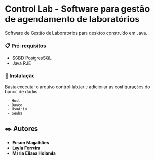 # Control Lab - Software para gestão de agendamento de laboratórios

Software de Gestão de Laboratórios para desktop construído em Java.

### 📋 Pré-requisitos

 - SGBD PostgresSQL
 - Java RJE

### 🔧 Instalação

Basta executar o arquivo control-lab.jar e adicionar as configurações do banco de dados.

```
 - Host
 - Banco
 - Usuário
 - Senha
```

## ✒️ Autores

* **Edson Magalhães**
* **Layla Ferreira**
* **Maria Eliana Holanda**
